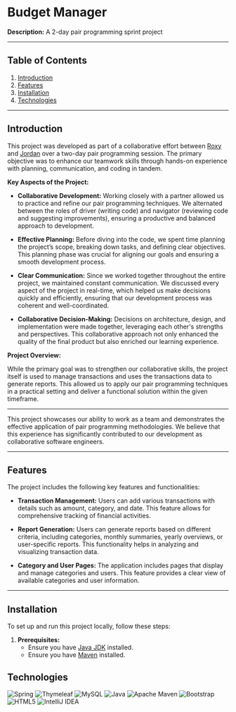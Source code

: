 # Budget Manager

**Description:** A 2-day pair programming sprint project

---

## Table of Contents

1. [Introduction](#introduction)
2. [Features](#features)
3. [Installation](#installation)
4. [Technologies](#technologies)

---

## Introduction

This project was developed as part of a collaborative effort between [Roxy](https://github.com/roxyabedi) and [Jordan](https://github.com/jordannapoleon) over a two-day pair programming session. The primary objective was to enhance our teamwork skills through hands-on experience with planning, communication, and coding in tandem. 

**Key Aspects of the Project:**

- **Collaborative Development:** Working closely with a partner allowed us to practice and refine our pair programming techniques. We alternated between the roles of driver (writing code) and navigator (reviewing code and suggesting improvements), ensuring a productive and balanced approach to development.
  
- **Effective Planning:** Before diving into the code, we spent time planning the project’s scope, breaking down tasks, and defining clear objectives. This planning phase was crucial for aligning our goals and ensuring a smooth development process.

- **Clear Communication:** Since we worked together throughout the entire project, we maintained constant communication. We discussed every aspect of the project in real-time, which helped us make decisions quickly and efficiently, ensuring that our development process was coherent and well-coordinated.

- **Collaborative Decision-Making:** Decisions on architecture, design, and implementation were made together, leveraging each other's strengths and perspectives. This collaborative approach not only enhanced the quality of the final product but also enriched our learning experience.

**Project Overview:**

While the primary goal was to strengthen our collaborative skills, the project itself is used to manage transactions and uses the transactions data to generate reports. This allowed us to apply our pair programming techniques in a practical setting and deliver a functional solution within the given timeframe.

---

This project showcases our ability to work as a team and demonstrates the effective application of pair programming methodologies. We believe that this experience has significantly contributed to our development as collaborative software engineers.

---

## Features

The project includes the following key features and functionalities:

- **Transaction Management:** Users can add various transactions with details such as amount, category, and date. This feature allows for comprehensive tracking of financial activities.

- **Report Generation:** Users can generate reports based on different criteria, including categories, monthly summaries, yearly overviews, or user-specific reports. This functionality helps in analyzing and visualizing transaction data.

- **Category and User Pages:** The application includes pages that display and manage categories and users. This feature provides a clear view of available categories and user information.

---

## Installation

To set up and run this project locally, follow these steps:

1. **Prerequisites:**
   - Ensure you have [Java JDK](https://www.oracle.com/java/technologies/javase-jdk11-downloads.html) installed.
   - Ensure you have [Maven](https://maven.apache.org/install.html) installed.


## Technologies
![Spring](https://img.shields.io/badge/spring-%236DB33F.svg?style=for-the-badge&logo=spring&logoColor=white)
![Thymeleaf](https://img.shields.io/badge/Thymeleaf-%23005C0F.svg?style=for-the-badge&logo=Thymeleaf&logoColor=white)
![MySQL](https://img.shields.io/badge/mysql-4479A1.svg?style=for-the-badge&logo=mysql&logoColor=white)
![Java](https://img.shields.io/badge/java-%23ED8B00.svg?style=for-the-badge&logo=openjdk&logoColor=white)
![Apache Maven](https://img.shields.io/badge/Apache%20Maven-C71A36?style=for-the-badge&logo=Apache%20Maven&logoColor=white)
![Bootstrap](https://img.shields.io/badge/bootstrap-%238511FA.svg?style=for-the-badge&logo=bootstrap&logoColor=white)
![HTML5](https://img.shields.io/badge/html5-%23E34F26.svg?style=for-the-badge&logo=html5&logoColor=white)
![IntelliJ IDEA](https://img.shields.io/badge/IntelliJIDEA-000000.svg?style=for-the-badge&logo=intellij-idea&logoColor=white)